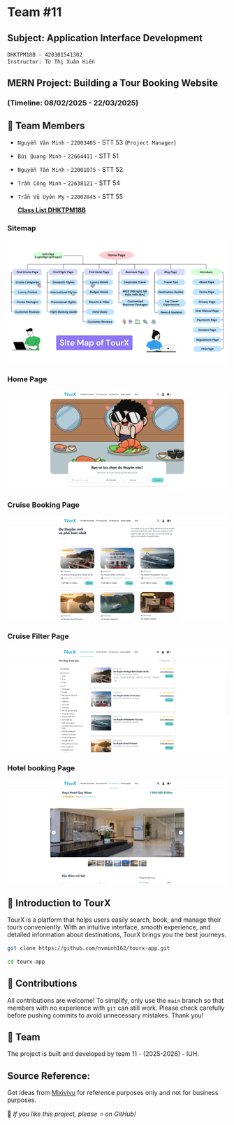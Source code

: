 # Team #11
## Subject: Application Interface Development
```
DHKTPM18B - 420301541302
Instructor: Từ Thị Xuân Hiền
```
## MERN Project: Building a Tour Booking Website
### (Timeline: 08/02/2025 - 22/03/2025)
## 🤝 Team Members
- `Nguyễn Văn Minh` - `22003405` - STT 53 (`Project Manager`)
- `Bùi Quang Minh` - `22664411` - STT 51
- `Nguyễn Tấn Minh` - `22001075` - STT 52
- `Trần Công Minh` - `22638121` - STT 54
- `Trần Vũ Uyên My` - `22002045` - STT 55

  **[Class List DHKTPM18B](https://docs.google.com/spreadsheets/d/1gaygAMW25scOlaIoXddVJZmmhO2n-DJ-/edit?usp=sharing&ouid=101662654548516828365&rtpof=true&sd=true)**

### Sitemap
![Sitemap](./frontend/readme/tourx-sitemap.png)
### Home Page
![Home Page](./frontend/readme/home-page.png)
### Cruise Booking Page
![Tour Booking Page](./frontend/readme/cruise-page.png)
### Cruise Filter Page 
![Cruise Filter Page](./frontend/readme/cruise-page-2.png)
### Hotel booking Page 
![Hotel booking Page](./frontend/readme/hotel-page.png)

## 🌟 Introduction to TourX
TourX is a platform that helps users easily search, book, and manage their tours conveniently. With an intuitive interface, smooth experience, and detailed information about destinations, TourX brings you the best journeys.
 
```sh  
git clone https://github.com/nvminh162/tourx-app.git  
```
```sh  
cd tourx-app 
```

## 🤝 Contributions
All contributions are welcome! To simplify, only use the `main` branch so that members with no experience with `git` can still work. Please check carefully before pushing commits to avoid unnecessary mistakes. Thank you!

## 📝 Team  
The project is built and developed by team 11 - (2025-2026) - IUH.

## Source Reference:
Get ideas from [Mixivivu](https://mixivivu.com/) for reference purposes only and not for business purposes.

📢 *If you like this project, please ⭐ on GitHub!*